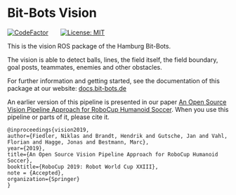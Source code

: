 Bit-Bots Vision
===============

[![CodeFactor](https://www.codefactor.io/repository/github/bit-bots/bitbots_vision/badge)](https://www.codefactor.io/repository/github/bit-bots/bitbots_vision)
&nbsp;&nbsp;
&nbsp;&nbsp;
[![License: MIT](https://img.shields.io/badge/License-MIT-blue.svg)](LICENSE)

This is the vision ROS package of the Hamburg Bit-Bots.

The vision is able to detect balls, lines, the field itself, the field boundary, goal posts, teammates, enemies and other obstacles.

For further information and getting started, see the documentation of this package at our website: [docs.bit-bots.de](https://docs.bit-bots.de/package/bitbots_vision/latest/index.html)

An earlier version of this pipeline is presented in our paper [An Open Source Vision Pipeline Approach for RoboCup Humanoid Soccer](https://robocup.informatik.uni-hamburg.de/wp-content/uploads/2019/06/vision_paper.pdf).
When you use this pipeline or parts of it, please cite it.
```
@inproceedings{vision2019,
author={Fiedler, Niklas and Brandt, Hendrik and Gutsche, Jan and Vahl, Florian and Hagge, Jonas and Bestmann, Marc},
year={2019},
title={An Open Source Vision Pipeline Approach for RoboCup Humanoid Soccer},
booktitle={RoboCup 2019: Robot World Cup XXIII},
note = {Accepted},
organization={Springer}
}
```
